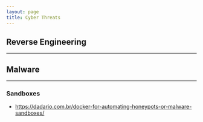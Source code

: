 ```yaml
---
layout: page
title: Cyber Threats
---
```


## Reverse Engineering
---

## Malware
---
### Sandboxes
- <https://dadario.com.br/docker-for-automating-honeypots-or-malware-sandboxes/>
